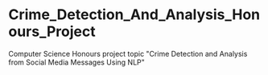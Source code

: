 # Crime_Detection_And_Analysis_Honours_Project
Computer Science Honours project topic "Crime Detection and Analysis from Social Media Messages Using NLP"
